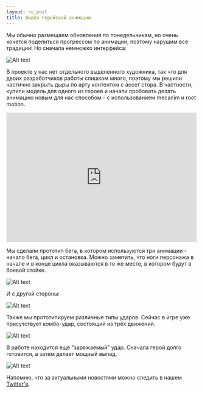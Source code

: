 ```yaml
---
layout: ru_post
title: Видео геройской анимации
---
```


Мы обычно размещаем обновления по понедельникам, но очень хочется поделиться прогрессом по анимации, поэтому нарушим все традиции! Но сначала немножко интерфейса:

![Alt text](http://i.imgur.com/tb4MkGE.gif)

В проекте у нас нет отдельного выделенного художника, так что для двоих разработчиков работы слишком много, поэтому мы решили частично закрыть дыры по арту контентом с ассет стора. В частности, купили модель для одного из героев и начали пробовать делать анимацию новым для нас способом - с использованием mecanim и root motion.

<iframe width="500" height="340" src="http://www.youtube.com/embed/GIcQYgmF-Mo" frameborder="0" allowfullscreen></iframe>

Мы сделали прототип бега, в котором используются три анимации - начало бега, цикл и остановка. 
Можно заметить, что ноги персонажа в начале и в конце цикла оказываются в то же месте, в котором будут в боевой стойке.

![Alt text](http://i.imgur.com/nC4QnwP.gif)

И с другой стороны:

![Alt text](http://i.imgur.com/L0IZgpQ.gif)

Также мы прототипируем различные типы ударов. 
Сейчас в игре уже присутствует комбо-удар, состоящий из трёх движений.

![Alt text](http://i.imgur.com/RtJskp4.gif)

В работе находится ещё "заряжаемый" удар. Сначала герой долго готовится, а затем делает мощный выпад.

![Alt text](http://i.imgur.com/mRDWUQn.gif)

Напомню, что за актуальными новостями можно следить в нашем [Twitter'е](https://twitter.com/AncientRivalsRU).